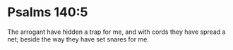 # Psalms 140:5

The arrogant have hidden a trap for me, and with cords they have spread a net; beside the way they have set snares for me.
